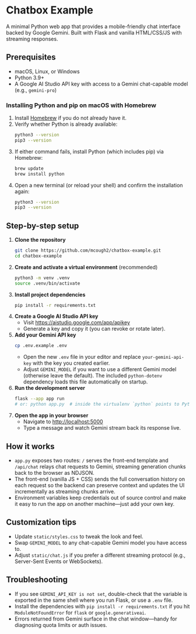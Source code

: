 # Chatbox Example

A minimal Python web app that provides a mobile-friendly chat interface backed by Google Gemini. Built with Flask and vanilla HTML/CSS/JS with streaming responses.

## Prerequisites

- macOS, Linux, or Windows
- Python 3.9+
- A Google AI Studio API key with access to a Gemini chat-capable model (e.g., `gemini-pro`)

### Installing Python and pip on macOS with Homebrew

1. Install [Homebrew](https://brew.sh/) if you do not already have it.
2. Verify whether Python is already available:
   ```bash
   python3 --version
   pip3 --version
   ```
3. If either command fails, install Python (which includes pip) via Homebrew:
   ```bash
   brew update
   brew install python
   ```
4. Open a new terminal (or reload your shell) and confirm the installation again:
   ```bash
   python3 --version
   pip3 --version
   ```

## Step-by-step setup

1. **Clone the repository**
   ```bash
   git clone https://github.com/mcough2/chatbox-example.git
   cd chatbox-example
   ```
2. **Create and activate a virtual environment** (recommended)
   ```bash
   python3 -m venv .venv
   source .venv/bin/activate
   ```
3. **Install project dependencies**
   ```bash
   pip install -r requirements.txt
   ```
4. **Create a Google AI Studio API key**
   - Visit <a href="https://aistudio.google.com/app/apikey" target="_blank" rel="noopener">https://aistudio.google.com/app/apikey</a>
   - Generate a key and copy it (you can revoke or rotate later).
5. **Add your Gemini API key**
   ```bash
   cp .env.example .env
   ```
   - Open the new `.env` file in your editor and replace `your-gemini-api-key` with the key you created earlier.
   - Adjust `GEMINI_MODEL` if you want to use a different Gemini model (otherwise leave the default).
   The included `python-dotenv` dependency loads this file automatically on startup.
6. **Run the development server**
   ```bash
   flask --app app run
   # or: python app.py  # inside the virtualenv `python` points to Python 3
   ```
7. **Open the app in your browser**
   - Navigate to [http://localhost:5000](http://localhost:5000)
   - Type a message and watch Gemini stream back its response live.

## How it works

- `app.py` exposes two routes: `/` serves the front-end template and `/api/chat` relays chat requests to Gemini, streaming generation chunks back to the browser as NDJSON.
- The front-end (vanilla JS + CSS) sends the full conversation history on each request so the backend can preserve context and updates the UI incrementally as streaming chunks arrive.
- Environment variables keep credentials out of source control and make it easy to run the app on another machine—just add your own key.

## Customization tips

- Update `static/styles.css` to tweak the look and feel.
- Swap `GEMINI_MODEL` to any chat-capable Gemini model you have access to.
- Adjust `static/chat.js` if you prefer a different streaming protocol (e.g., Server-Sent Events or WebSockets).

## Troubleshooting

- If you see `GEMINI_API_KEY is not set`, double-check that the variable is exported in the same shell where you run Flask, or use a `.env` file.
- Install the dependencies with `pip install -r requirements.txt` if you hit `ModuleNotFoundError` for `flask` or `google.generativeai`.
- Errors returned from Gemini surface in the chat window—handy for diagnosing quota limits or auth issues.
